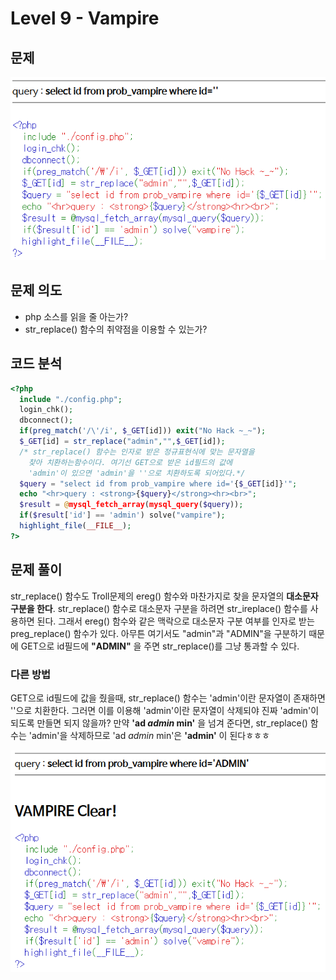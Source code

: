 # Level 9 - Vampire

## 문제

![문제](screenshot/L9_Vampire_prob.PNG)

## 문제 의도

- php 소스를 읽을 줄 아는가?
- str_replace() 함수의 취약점을 이용할 수 있는가?

## 코드 분석

```php
<?php
  include "./config.php";
  login_chk();
  dbconnect();
  if(preg_match('/\'/i', $_GET[id])) exit("No Hack ~_~");
  $_GET[id] = str_replace("admin","",$_GET[id]);
  /* str_replace() 함수는 인자로 받은 정규표현식에 맞는 문자열을
    찾아 치환하는함수이다. 여기선 GET으로 받은 id필드의 값에
    'admin'이 있으면 'admin'을 ''으로 치환하도록 되어있다.*/
  $query = "select id from prob_vampire where id='{$_GET[id]}'";
  echo "<hr>query : <strong>{$query}</strong><hr><br>";
  $result = @mysql_fetch_array(mysql_query($query));
  if($result['id'] == 'admin') solve("vampire");
  highlight_file(__FILE__);
?>
```

## 문제 풀이

str_replace() 함수도 Troll문제의 ereg() 함수와 마찬가지로 찾을 문자열의 **대소문자 구분을 한다**. str_replace() 함수로 대소문자 구분을 하려면 str_ireplace() 함수를 사용하면 된다. 그래서 ereg() 함수와 같은 맥락으로 대소문자 구분 여부를 인자로 받는 preg_replace() 함수가 있다. 아무튼 여기서도 "admin"과 "ADMIN"을 구분하기 때문에 GET으로 id필드에 **"ADMIN"** 을 주면 str_replace()를 그냥 통과할 수 있다.

### 다른 방법

GET으로 id필드에 값을 줬을때, str_replace() 함수는 'admin'이란 문자열이 존재하면 ''으로 치환한다. 그러면 이를 이용해 'admin'이란 문자열이 삭제되야 진짜 'admin'이 되도록 만들면 되지 않을까? 만약 **'ad _admin_ min'** 을 넘겨 준다면, str_replace() 함수는 'admin'을 삭제하므로 'ad _admin_ min'은 **'admin'** 이 된다ㅎㅎㅎ

![solve](screenshot/L9_Vampire_clear.PNG)